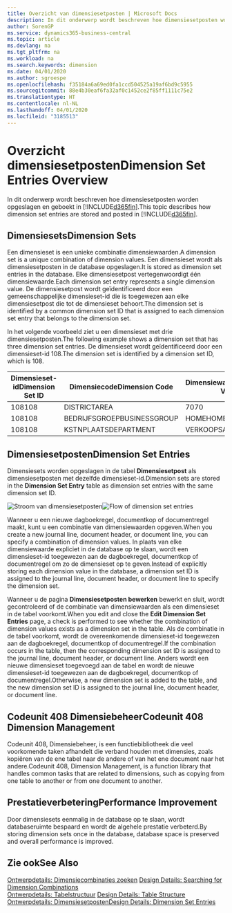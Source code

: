 ```yaml
---
title: Overzicht van dimensiesetposten | Microsoft Docs
description: In dit onderwerp wordt beschreven hoe dimensiesetposten worden opgeslagen en geboekt in Dynamics 365.
author: SorenGP
ms.service: dynamics365-business-central
ms.topic: article
ms.devlang: na
ms.tgt_pltfrm: na
ms.workload: na
ms.search.keywords: dimension
ms.date: 04/01/2020
ms.author: sgroespe
ms.openlocfilehash: f35184a6a69ed0fa1ccd504525a19af6bd9c5955
ms.sourcegitcommit: 88e4b30eaf6fa32af0c1452ce2f85ff1111c75e2
ms.translationtype: HT
ms.contentlocale: nl-NL
ms.lasthandoff: 04/01/2020
ms.locfileid: "3185513"
---
```

# <a name="dimension-set-entries-overview"></a><span data-ttu-id="c1e8f-103">Overzicht dimensiesetposten</span><span class="sxs-lookup"><span data-stu-id="c1e8f-103">Dimension Set Entries Overview</span></span>
<span data-ttu-id="c1e8f-104">In dit onderwerp wordt beschreven hoe dimensiesetposten worden opgeslagen en geboekt in [!INCLUDE[d365fin](includes/d365fin_md.md)].</span><span class="sxs-lookup"><span data-stu-id="c1e8f-104">This topic describes how dimension set entries are stored and posted in [!INCLUDE[d365fin](includes/d365fin_md.md)].</span></span>  

## <a name="dimension-sets"></a><span data-ttu-id="c1e8f-105">Dimensiesets</span><span class="sxs-lookup"><span data-stu-id="c1e8f-105">Dimension Sets</span></span>  
<span data-ttu-id="c1e8f-106">Een dimensieset is een unieke combinatie dimensiewaarden.</span><span class="sxs-lookup"><span data-stu-id="c1e8f-106">A dimension set is a unique combination of dimension values.</span></span> <span data-ttu-id="c1e8f-107">Een dimensieset wordt als dimensiesetposten in de database opgeslagen.</span><span class="sxs-lookup"><span data-stu-id="c1e8f-107">It is stored as dimension set entries in the database.</span></span> <span data-ttu-id="c1e8f-108">Elke dimensiesetpost vertegenwoordigt één dimensiewaarde.</span><span class="sxs-lookup"><span data-stu-id="c1e8f-108">Each dimension set entry represents a single dimension value.</span></span> <span data-ttu-id="c1e8f-109">De dimensiesetpost wordt geïdentificeerd door een gemeenschappelijke dimensieset-id die is toegewezen aan elke dimensiesetpost die tot de dimensieset behoort.</span><span class="sxs-lookup"><span data-stu-id="c1e8f-109">The dimension set is identified by a common dimension set ID that is assigned to each dimension set entry that belongs to the dimension set.</span></span>  

<span data-ttu-id="c1e8f-110">In het volgende voorbeeld ziet u een dimensieset met drie dimensiesetposten.</span><span class="sxs-lookup"><span data-stu-id="c1e8f-110">The following example shows a dimension set that has three dimension set entries.</span></span> <span data-ttu-id="c1e8f-111">De dimensieset wordt geïdentificeerd door een dimensieset-id 108.</span><span class="sxs-lookup"><span data-stu-id="c1e8f-111">The dimension set is identified by a dimension set ID, which is 108.</span></span>  

|<span data-ttu-id="c1e8f-112">Dimensieset-id</span><span class="sxs-lookup"><span data-stu-id="c1e8f-112">Dimension Set ID</span></span>|<span data-ttu-id="c1e8f-113">Dimensiecode</span><span class="sxs-lookup"><span data-stu-id="c1e8f-113">Dimension Code</span></span>|<span data-ttu-id="c1e8f-114">Dimensiewaardecode</span><span class="sxs-lookup"><span data-stu-id="c1e8f-114">Dimension Value Code</span></span>|<span data-ttu-id="c1e8f-115">Dimensiewaardenaam</span><span class="sxs-lookup"><span data-stu-id="c1e8f-115">Dimension Value Name</span></span>|  
|----------------------|--------------------|--------------------------|--------------------------|  
|<span data-ttu-id="c1e8f-116">108</span><span class="sxs-lookup"><span data-stu-id="c1e8f-116">108</span></span>|<span data-ttu-id="c1e8f-117">DISTRICT</span><span class="sxs-lookup"><span data-stu-id="c1e8f-117">AREA</span></span>|<span data-ttu-id="c1e8f-118">70</span><span class="sxs-lookup"><span data-stu-id="c1e8f-118">70</span></span>|<span data-ttu-id="c1e8f-119">Noord-Amerika</span><span class="sxs-lookup"><span data-stu-id="c1e8f-119">America North</span></span>|  
|<span data-ttu-id="c1e8f-120">108</span><span class="sxs-lookup"><span data-stu-id="c1e8f-120">108</span></span>|<span data-ttu-id="c1e8f-121">BEDRIJFSGROEP</span><span class="sxs-lookup"><span data-stu-id="c1e8f-121">BUSINESSGROUP</span></span>|<span data-ttu-id="c1e8f-122">HOME</span><span class="sxs-lookup"><span data-stu-id="c1e8f-122">HOME</span></span>|<span data-ttu-id="c1e8f-123">Home</span><span class="sxs-lookup"><span data-stu-id="c1e8f-123">Home</span></span>|  
|<span data-ttu-id="c1e8f-124">108</span><span class="sxs-lookup"><span data-stu-id="c1e8f-124">108</span></span>|<span data-ttu-id="c1e8f-125">KSTNPLAATS</span><span class="sxs-lookup"><span data-stu-id="c1e8f-125">DEPARTMENT</span></span>|<span data-ttu-id="c1e8f-126">VERKOOP</span><span class="sxs-lookup"><span data-stu-id="c1e8f-126">SALES</span></span>|<span data-ttu-id="c1e8f-127">Verkoop</span><span class="sxs-lookup"><span data-stu-id="c1e8f-127">Sales</span></span>|  

## <a name="dimension-set-entries"></a><span data-ttu-id="c1e8f-128">Dimensiesetposten</span><span class="sxs-lookup"><span data-stu-id="c1e8f-128">Dimension Set Entries</span></span>  
<span data-ttu-id="c1e8f-129">Dimensiesets worden opgeslagen in de tabel **Dimensiesetpost** als dimensiesetposten met dezelfde dimensieset-id.</span><span class="sxs-lookup"><span data-stu-id="c1e8f-129">Dimension sets are stored in the **Dimension Set Entry** table as dimension set entries with the same dimension set ID.</span></span>  

<span data-ttu-id="c1e8f-130">![Stroom van dimensiesetposten](media/dimensionentrynav7.png "Stroom van dimensiesetposten")</span><span class="sxs-lookup"><span data-stu-id="c1e8f-130">![Flow of dimension set entries](media/dimensionentrynav7.png "Flow of dimension set entries")</span></span>  

<span data-ttu-id="c1e8f-131">Wanneer u een nieuwe dagboekregel, documentkop of documentregel maakt, kunt u een combinatie van dimensiewaarden opgeven.</span><span class="sxs-lookup"><span data-stu-id="c1e8f-131">When you create a new journal line, document header, or document line, you can specify a combination of dimension values.</span></span> <span data-ttu-id="c1e8f-132">In plaats van elke dimensiewaarde expliciet in de database op te slaan, wordt een dimensieset-id toegewezen aan de dagboekregel, documentkop of documentregel om zo de dimensieset op te geven.</span><span class="sxs-lookup"><span data-stu-id="c1e8f-132">Instead of explicitly storing each dimension value in the database, a dimension set ID is assigned to the journal line, document header, or document line to specify the dimension set.</span></span>  

<span data-ttu-id="c1e8f-133">Wanneer u de pagina **Dimensiesetposten bewerken** bewerkt en sluit, wordt gecontroleerd of de combinatie van dimensiewaarden als een dimensieset in de tabel voorkomt.</span><span class="sxs-lookup"><span data-stu-id="c1e8f-133">When you edit and close the **Edit Dimension Set Entries** page, a check is performed to see whether the combination of dimension values exists as a dimension set in the table.</span></span> <span data-ttu-id="c1e8f-134">Als de combinatie in de tabel voorkomt, wordt de overeenkomende dimensieset-id toegewezen aan de dagboekregel, documentkop of documentregel.</span><span class="sxs-lookup"><span data-stu-id="c1e8f-134">If the combination occurs in the table, then the corresponding dimension set ID is assigned to the journal line, document header, or document line.</span></span> <span data-ttu-id="c1e8f-135">Anders wordt een nieuwe dimensieset toegevoegd aan de tabel en wordt de nieuwe dimensieset-id toegewezen aan de dagboekregel, documentkop of documentregel.</span><span class="sxs-lookup"><span data-stu-id="c1e8f-135">Otherwise, a new dimension set is added to the table, and the new dimension set ID is assigned to the journal line, document header, or document line.</span></span>

## <a name="codeunit-408-dimension-management"></a><span data-ttu-id="c1e8f-136">Codeunit 408 Dimensiebeheer</span><span class="sxs-lookup"><span data-stu-id="c1e8f-136">Codeunit 408 Dimension Management</span></span>
<span data-ttu-id="c1e8f-137">Codeunit 408, Dimensiebeheer, is een functiebibliotheek die veel voorkomende taken afhandelt die verband houden met dimensies, zoals kopiëren van de ene tabel naar de andere of van het ene document naar het andere.</span><span class="sxs-lookup"><span data-stu-id="c1e8f-137">Codeunit 408, Dimension Management, is a function library that handles common tasks that are related to dimensions, such as copying from one table to another or from one document to another.</span></span>

## <a name="performance-improvement"></a><span data-ttu-id="c1e8f-138">Prestatieverbetering</span><span class="sxs-lookup"><span data-stu-id="c1e8f-138">Performance Improvement</span></span>  
<span data-ttu-id="c1e8f-139">Door dimensiesets eenmalig in de database op te slaan, wordt databaseruimte bespaard en wordt de algehele prestatie verbeterd.</span><span class="sxs-lookup"><span data-stu-id="c1e8f-139">By storing dimension sets once in the database, database space is preserved and overall performance is improved.</span></span>  

## <a name="see-also"></a><span data-ttu-id="c1e8f-140">Zie ook</span><span class="sxs-lookup"><span data-stu-id="c1e8f-140">See Also</span></span>  
<span data-ttu-id="c1e8f-141">[Ontwerpdetails: Dimensiecombinaties zoeken](design-details-searching-for-dimension-combinations.md) </span><span class="sxs-lookup"><span data-stu-id="c1e8f-141">[Design Details: Searching for Dimension Combinations](design-details-searching-for-dimension-combinations.md) </span></span>  
<span data-ttu-id="c1e8f-142">[Ontwerpdetails: Tabelstructuur](design-details-table-structure.md) </span><span class="sxs-lookup"><span data-stu-id="c1e8f-142">[Design Details: Table Structure](design-details-table-structure.md) </span></span>  
[<span data-ttu-id="c1e8f-143">Ontwerpdetails: Dimensiesetposten</span><span class="sxs-lookup"><span data-stu-id="c1e8f-143">Design Details: Dimension Set Entries</span></span>](design-details-dimension-set-entries.md)   
